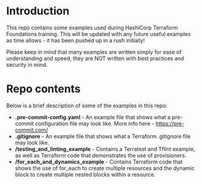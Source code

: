 # Introduction
This repo contains some examples used during HashiCorp Terraform Foundations training. This will be updated with any future useful examples as time allows - it has been pushed up in a rush initially!

Please keep in mind that many examples are written simply for ease of understanding and speed, they are NOT written with best practices and security in mind. 

# Repo contents
Below is a brief description of some of the examples in this repo:

* **.pre-commit-config.yaml** - An example file that shows what a pre-commit configuration file may look like. More info here - https://pre-commit.com/
* **.gitignore** - An example file that shows what a Terraform .gitignore file may look like.
* **/testing_and_linting_example** - Contains a Terratest and Tflint example, as well as Terraform code that demonstrates the use of provisioners.
* **/for_each_and_dynamics_example** - Contains Terraform code that shows the use of for_each to create multiple resources and the dynamic block to create multiple nested blocks within a resource.